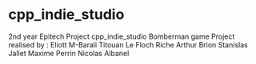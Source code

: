 # cpp_indie_studio
2nd year Epitech Project cpp_indie_studio
Bomberman game
Project realised by : Eliott M-Barali
                      Titouan Le Floch Riche
                      Arthur Brion
                      Stanislas Jallet
                      Maxime Perrin
                      Nicolas Albanel
                      
